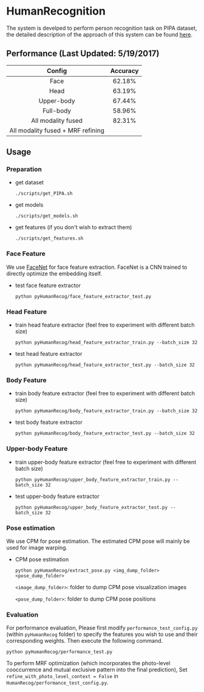 # HumanRecognition

The system is develped to perform person recognition task on PIPA dataset, the detailed description of the approach of this system can be found [here](https://www.dropbox.com/s/00ioth4scki918f/ProjectReport_11775.pdf?dl=0).

## Performance (Last Updated: 5/19/2017)

|               Config              | Accuracy |
|:---------------------------------:|:--------:|
|                Face               |  62.18%  |
|                Head               |  63.19%  |
|             Upper-body            |  67.44%  |
|             Full-body             |  58.96%  |
|         All modality fused        |  82.31%  |
| All modality fused + MRF refining |          |

## Usage

### Preparation

+ get dataset

	```
	./scripts/get_PIPA.sh
	```

+ get models

	```
	./scripts/get_models.sh
	```

+ get features (if you don't wish to extract them)

	```
	./scripts/get_features.sh
	```

### Face Feature

We use [FaceNet](https://arxiv.org/abs/1503.03832) for face feature extraction. FaceNet is a CNN trained to directly optimize the embedding itself.

+ test face feature extractor

	```
	python pyHumanRecog/face_feature_extractor_test.py
	```

### Head Feature 

+ train head feature extractor (feel free to experiment with different batch size)
	
	```
	python pyHumanRecog/head_feature_extractor_train.py --batch_size 32
	```
	
+ test head feature extractor

	```
	python pyHumanRecog/head_feature_extractor_test.py --batch_size 32
	```

### Body Feature 

+ train body feature extractor (feel free to experiment with different batch size)
	
	```
	python pyHumanRecog/body_feature_extractor_train.py --batch_size 32
	```
	
+ test body feature extractor

	```
	python pyHumanRecog/body_feature_extractor_test.py --batch_size 32
	```
	
### Upper-body Feature 

+ train upper-body feature extractor (feel free to experiment with different batch size)
	
	```
	python pyHumanRecog/upper_body_feature_extractor_train.py --batch_size 32
	```
	
+ test upper-body feature extractor

	```
	python pyHumanRecog/upper_body_feature_extractor_test.py --batch_size 32
	```
	
### Pose estimation

We use CPM for pose estimation. The estimated CPM pose will mainly be used for image warping.

+ CPM pose estimation
	
	```
	python pyHumanRecog/extract_pose.py <img_dump_folder> <pose_dump_folder>
	```
	`<image_dump_folder>`: folder to dump CPM pose visualization images

	`<pose_dump_folder>`: folder to dump CPM pose positions

### Evaluation

For performance evaluation, Please first modify `performance_test_config.py` (within `pyHumanRecog` folder) to specify the features you wish to use and their corresponding weights. Then execute the following command.

```
python pyHumanRecog/performance_test.py
```

To perform MRF optimization (which incorporates the photo-level cooccurrence and mutual exclusive pattern into the final prediction), Set `refine_with_photo_level_context = False` in `HumanRecog/performance_test_config.py`.


